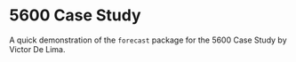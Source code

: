 # 5600 Case Study

A quick demonstration of the `forecast` package for the 5600 Case Study by Victor De Lima.
